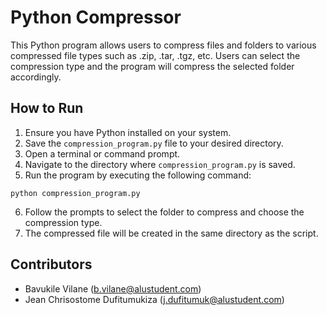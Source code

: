 # Python Compressor

This Python program allows users to compress files and folders to various compressed file types such as .zip, .tar, .tgz, etc. Users can select the compression type and the program will compress the selected folder accordingly.

## How to Run

1. Ensure you have Python installed on your system.
2. Save the `compression_program.py` file to your desired directory.
3. Open a terminal or command prompt.
4. Navigate to the directory where `compression_program.py` is saved.
5. Run the program by executing the following command:

```
python compression_program.py
```

6. Follow the prompts to select the folder to compress and choose the compression type.
7. The compressed file will be created in the same directory as the script.

## Contributors

- Bavukile Vilane (<b.vilane@alustudent.com>)
- Jean Chrisostome Dufitumukiza (<j.dufitumuk@alustudent.com>)
